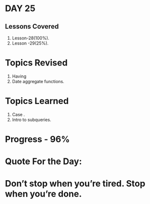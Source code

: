
# DAY 25
## Lessons Covered
1. Lesson-28(100%).
2. Lesson -29(25%).
# Topics Revised
1. Having
2. Date aggregate functions.
# Topics Learned
1. Case .
2. Intro to subqueries.


# Progress - 96%

# Quote For the Day:

# Don’t stop when you’re tired. Stop when you’re done.
